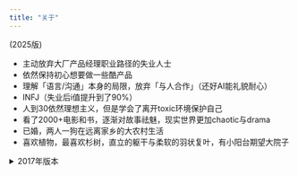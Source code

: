 ```yaml
---
title: "关于"
---
```

(2025版)
- 主动放弃大厂产品经理职业路径的失业人士
- 依然保持初心想要做一些酷产品
- 理解「语言/沟通」本身的局限，放弃「与人合作」（还好AI能礼貌耐心）
- INFJ（失业后i值提升到了90%）
- 人到30依然理想主义，但是学会了离开toxic环境保护自己
- 看了2000+电影和书，逐渐对故事祛魅，现实世界更加chaotic与drama
- 已婚，两人一狗在远离家乡的大农村生活
- 喜欢植物，最喜欢杉树，直立的躯干与柔软的羽状复叶，有小阳台期望大院子



<details>
<summary>2017年版本</summary>

- 初阶产品狗
- 最喜欢的事情是"和一群人一起做一件有价值的事情"
- 对承诺非常重视，讨厌说谎（所以玩狼人杀之类的桌游超级烂）
- 超过3个人的聚会不知道怎么说话的社恐
- 好奇心强却行动力很弱
- 看过1000+电影的伪影迷
- 悲观主义者，不太相信这个世界会变得更好
- 理想主义者，总想做一些有价值的事情
- SYSU
- Place：信阳，广州，北京
- 想要联系我：lilu_lula@qq.com（wechat:lilu_lula)

</details>
